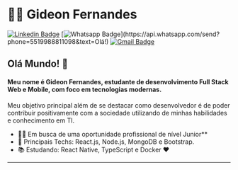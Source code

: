 # :man_technologist: Gideon Fernandes

[![Linkedin Badge](https://img.shields.io/badge/-LinkedIn-blue?style=flat-square&logo=Linkedin&logoColor=white&link=https://www.linkedin.com/in/gideonfernandes/)](https://www.linkedin.com/in/gideonfernandes/)
[![Whatsapp Badge](https://img.shields.io/badge/-Whatsapp-4CA143?style=flat-square&labelColor=4CA143&logo=whatsapp&logoColor=white&link=https://api.whatsapp.com/send?phone=5519988811098&text=Olá!)](https://api.whatsapp.com/send?phone=5519988811098&text=Olá!)
[![Gmail Badge](https://img.shields.io/badge/-Gmail-c14438?style=flat-square&logo=Gmail&logoColor=white&link=mailto:gideon.de.fernandes@gmail.com)](mailto:gideon.de.fernandes@gmail.com)

## Olá Mundo! 👋

#### Meu nome é Gideon Fernandes, estudante de desenvolvimento Full Stack Web e Mobile, com foco em tecnologias modernas.
Meu objetivo principal além de se destacar como desenvolvedor é de poder contribuir positivamente com a sociedade utilizando de minhas habilidades e conhecimento em TI.

- :office_worker: Em busca de uma oportunidade profissional de nível Junior**
- :blue_heart: Principais Techs: React.js, Node.js, MongoDB e Bootstrap.
- :books: Estudando: React Native, TypeScript e Docker :heart:

---
